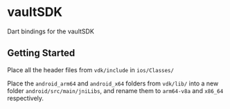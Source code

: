 # vaultSDK

Dart bindings for the vaultSDK

## Getting Started

Place all the header files from `vdk/include` in `ios/Classes/`

Place the `android_arm64` and `android_x64` folders from `vdk/lib/` into a new folder `android/src/main/jniLibs`, and rename them to `arm64-v8a` and `x86_64` respectively.
